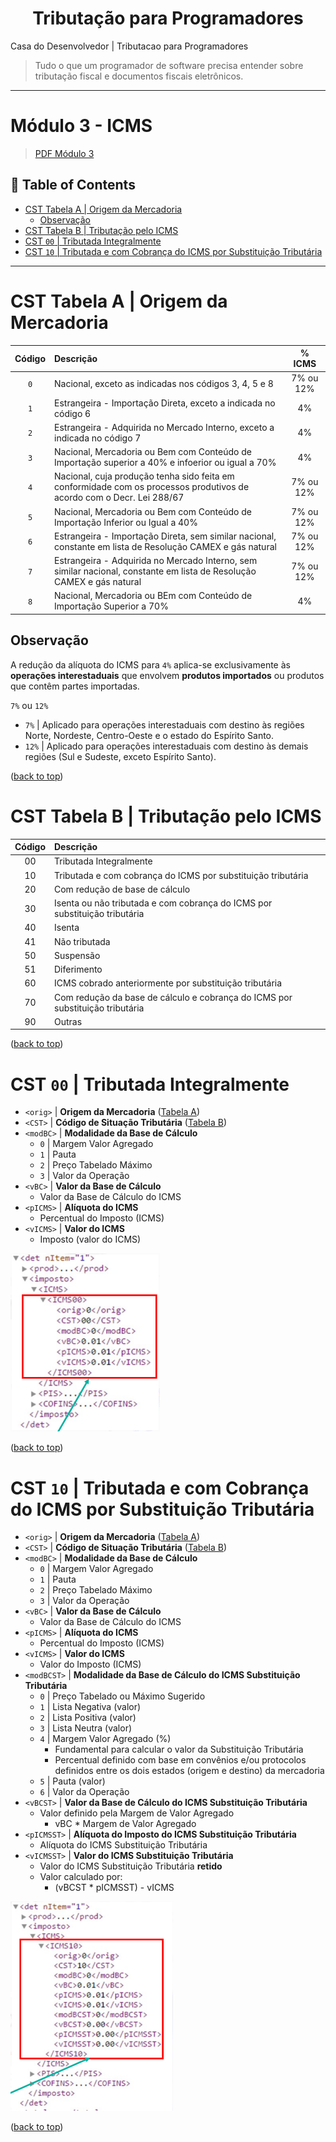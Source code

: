 <div name="#top-readme" align=center>
  <h1>Tributação para Programadores</h1>
</div>

Casa do Desenvolvedor | Tributacao para Programadores

> Tudo o que um programador de software precisa entender sobre tributação fiscal e documentos fiscais eletrônicos.

---

# Módulo 3 - ICMS

> [PDF Módulo 3](assets/Modulo3.pdf)

## 📌 Table of Contents

- [CST Tabela A | Origem da Mercadoria](#cst-tabela-a--origem-da-mercadoria)
  - [Observação](#observação)
- [CST Tabela B | Tributação pelo ICMS](#cst-tabela-b--tributação-pelo-icms)
- [CST `00` | Tributada Integralmente](#cst-00--tributada-integralmente)
- [CST `10` | Tributada e com Cobrança do ICMS por Substituição Tributária](#cst-10--tributada-e-com-cobrança-do-icms-por-substituição-tributária)

---

# CST Tabela A | Origem da Mercadoria

| Código | 	Descrição                                                                                                             |  % ICMS   |
|:------:|:-----------------------------------------------------------------------------------------------------------------------|:---------:|
|  `0`   | 	Nacional, exceto as indicadas nos códigos 3, 4, 5 e 8                                                                 | 7% ou 12% |
|  `1`   | 	Estrangeira - Importação Direta, exceto a indicada no código 6                                                        |    4%     |
|  `2`   | 	Estrangeira - Adquirida no Mercado Interno, exceto a indicada no código 7                                             |    4%     |
|  `3`   | 	Nacional, Mercadoria ou Bem com Conteúdo de Importação superior a 40% e infoerior ou igual a 70%                      |    4%     |
|  `4`   | 	Nacional, cuja produção tenha sido feita em conformidade com os processos produtivos de acordo com o Decr. Lei 288/67 | 7% ou 12% |
|  `5`   | 	Nacional, Mercadoria ou Bem com Conteúdo de Importação Inferior ou Igual a 40%                                        | 7% ou 12% |
|  `6`   | 	Estrangeira - Importação Direta, sem similar nacional, constante em lista de Resolução CAMEX e gás natural            | 7% ou 12% |
|  `7`   | 	Estrangeira - Adquirida no Mercado Interno, sem similar nacional, constante em lista de Resolução CAMEX e gás natural | 7% ou 12% |
|  `8`   | 	Nacional, Mercadoria ou BEm com Conteúdo de Importação Superior a 70%                                                 |    4%     |

## Observação

A redução da alíquota do ICMS para `4%` aplica-se exclusivamente às **operações interestaduais** que envolvem **produtos importados** ou produtos que contêm partes importadas.

`7%` ou `12%`
-  `7%` | Aplicado para operações interestaduais com destino às regiões Norte, Nordeste, Centro-Oeste e o estado do Espírito Santo.
-  `12%` | Aplicado para operações interestaduais com destino às demais regiões (Sul e Sudeste, exceto Espírito Santo).

<p>(<a href="#top-readme">back to top</a>)</p>

# CST Tabela B | Tributação pelo ICMS

| Código | Descrição                                                                     |
|:------:|:------------------------------------------------------------------------------|
|   00   | Tributada Integralmente                                                       |
|   10   | Tributada e com cobrança do ICMS por substituição tributária                  |
|   20   | Com redução de base de cálculo                                                |
|   30   | Isenta ou não tributada e com cobrança do ICMS por substituição tributária    |
|   40   | Isenta                                                                        |
|   41   | Não tributada                                                                 |
|   50   | Suspensão                                                                     |
|   51   | Diferimento                                                                   |
|   60   | ICMS cobrado anteriormente por substituição tributária                        |
|   70   | Com redução da base de cálculo e cobrança do ICMS por substituição tributária |
|   90   | Outras                                                                        |

<p>(<a href="#top-readme">back to top</a>)</p>

# CST `00` | Tributada Integralmente

- `<orig>` | **Origem da Mercadoria** ([Tabela A](#cst-tabela-a--origem-da-mercadoria))
- `<CST>` | **Código de Situação Tributária** ([Tabela B](#cst-tabela-b--tributação-pelo-icms))
- `<modBC>` | **Modalidade da Base de Cálculo**
  - `0` | Margem Valor Agregado
  - `1` | Pauta
  - `2` | Preço Tabelado Máximo
  - `3` | Valor da Operação
- `<vBC>` | **Valor da Base de Cálculo**
  - Valor da Base de Cálculo do ICMS
- `<pICMS>` | **Alíquota do ICMS**
  - Percentual do Imposto (ICMS)
- `<vICMS>` | **Valor do ICMS**
  - Imposto (valor do ICMS)

![img.png](assets/images/img.png)

<p>(<a href="#top-readme">back to top</a>)</p>

# CST `10` | Tributada e com Cobrança do ICMS por Substituição Tributária

- `<orig>` | **Origem da Mercadoria** ([Tabela A](#cst-tabela-a--origem-da-mercadoria))
- `<CST>` | **Código de Situação Tributária** ([Tabela B](#cst-tabela-b--tributação-pelo-icms))
- `<modBC>` | **Modalidade da Base de Cálculo**
    - `0` | Margem Valor Agregado
    - `1` | Pauta
    - `2` | Preço Tabelado Máximo
    - `3` | Valor da Operação
- `<vBC>` | **Valor da Base de Cálculo**
    - Valor da Base de Cálculo do ICMS
- `<pICMS>` | **Alíquota do ICMS**
    - Percentual do Imposto (ICMS)
- `<vICMS>` | **Valor do ICMS**
    - Valor do Imposto (ICMS)
- `<modBCST>` | **Modalidade da Base de Cálculo do ICMS Substituição Tributária**
    - `0` | Preço Tabelado ou Máximo Sugerido
    - `1` | Lista Negativa (valor)
    - `2` | Lista Positiva (valor)
    - `3` | Lista Neutra (valor)
    - `4` | Margem Valor Agregado (%)
      - Fundamental para calcular o valor da Substituição Tributária
      - Percentual definido com base em convênios e/ou protocolos definidos entre os dois estados (origem e destino) da mercadoria
    - `5` | Pauta (valor)
    - `6` | Valor da Operação
- `<vBCST>` | **Valor da Base de Cálculo do ICMS Substituição Tributária**
    - Valor definido pela Margem de Valor Agregado
      - vBC * Margem de Valor Agregado
- `<pICMSST>` | **Alíquota do Imposto do ICMS Substituição Tributária**
    - Alíquota do ICMS Substituição Tributária
- `<vICMSST>` | **Valor do ICMS Substituição Tributária**
    - Valor do ICMS Substituição Tributária **retido**
    - Valor calculado por:
      - (vBCST * pICMSST) - vICMS

![img_1.png](assets/images/img_1.png)

<p>(<a href="#top-readme">back to top</a>)</p>

